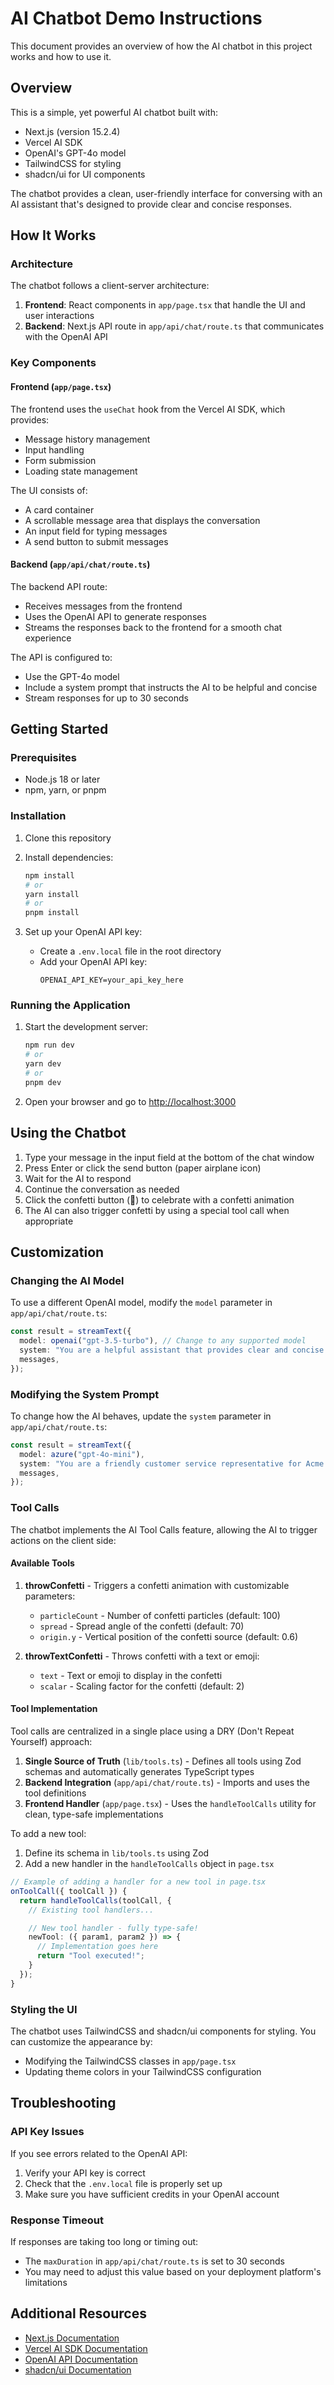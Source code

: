 # AI Chatbot Demo Instructions

This document provides an overview of how the AI chatbot in this project works and how to use it.

## Overview

This is a simple, yet powerful AI chatbot built with:

- Next.js (version 15.2.4)
- Vercel AI SDK
- OpenAI's GPT-4o model
- TailwindCSS for styling
- shadcn/ui for UI components

The chatbot provides a clean, user-friendly interface for conversing with an AI assistant that's designed to provide clear and concise responses.

## How It Works

### Architecture

The chatbot follows a client-server architecture:

1. **Frontend**: React components in `app/page.tsx` that handle the UI and user interactions
2. **Backend**: Next.js API route in `app/api/chat/route.ts` that communicates with the OpenAI API

### Key Components

#### Frontend (`app/page.tsx`)

The frontend uses the `useChat` hook from the Vercel AI SDK, which provides:

- Message history management
- Input handling
- Form submission
- Loading state management

The UI consists of:

- A card container
- A scrollable message area that displays the conversation
- An input field for typing messages
- A send button to submit messages

#### Backend (`app/api/chat/route.ts`)

The backend API route:

- Receives messages from the frontend
- Uses the OpenAI API to generate responses
- Streams the responses back to the frontend for a smooth chat experience

The API is configured to:

- Use the GPT-4o model
- Include a system prompt that instructs the AI to be helpful and concise
- Stream responses for up to 30 seconds

## Getting Started

### Prerequisites

- Node.js 18 or later
- npm, yarn, or pnpm

### Installation

1. Clone this repository
2. Install dependencies:

   ```bash
   npm install
   # or
   yarn install
   # or
   pnpm install
   ```

3. Set up your OpenAI API key:
   - Create a `.env.local` file in the root directory
   - Add your OpenAI API key:
     ```
     OPENAI_API_KEY=your_api_key_here
     ```

### Running the Application

1. Start the development server:

   ```bash
   npm run dev
   # or
   yarn dev
   # or
   pnpm dev
   ```

2. Open your browser and go to [http://localhost:3000](http://localhost:3000)

## Using the Chatbot

1. Type your message in the input field at the bottom of the chat window
2. Press Enter or click the send button (paper airplane icon)
3. Wait for the AI to respond
4. Continue the conversation as needed
5. Click the confetti button (🎉) to celebrate with a confetti animation
6. The AI can also trigger confetti by using a special tool call when appropriate

## Customization

### Changing the AI Model

To use a different OpenAI model, modify the `model` parameter in `app/api/chat/route.ts`:

```typescript
const result = streamText({
  model: openai("gpt-3.5-turbo"), // Change to any supported model
  system: "You are a helpful assistant that provides clear and concise answers.",
  messages,
});
```

### Modifying the System Prompt

To change how the AI behaves, update the `system` parameter in `app/api/chat/route.ts`:

```typescript
const result = streamText({
  model: azure("gpt-4o-mini"),
  system: "You are a friendly customer service representative for Acme Inc.", // Customize this prompt
  messages,
});
```

### Tool Calls

The chatbot implements the AI Tool Calls feature, allowing the AI to trigger actions on the client side:

#### Available Tools

1. **throwConfetti** - Triggers a confetti animation with customizable parameters:

   - `particleCount` - Number of confetti particles (default: 100)
   - `spread` - Spread angle of the confetti (default: 70)
   - `origin.y` - Vertical position of the confetti source (default: 0.6)

2. **throwTextConfetti** - Throws confetti with a text or emoji:
   - `text` - Text or emoji to display in the confetti
   - `scalar` - Scaling factor for the confetti (default: 2)

#### Tool Implementation

Tool calls are centralized in a single place using a DRY (Don't Repeat Yourself) approach:

1. **Single Source of Truth** (`lib/tools.ts`) - Defines all tools using Zod schemas and automatically generates TypeScript types
2. **Backend Integration** (`app/api/chat/route.ts`) - Imports and uses the tool definitions
3. **Frontend Handler** (`app/page.tsx`) - Uses the `handleToolCalls` utility for clean, type-safe implementations

To add a new tool:

1. Define its schema in `lib/tools.ts` using Zod
2. Add a new handler in the `handleToolCalls` object in `page.tsx`

```typescript
// Example of adding a handler for a new tool in page.tsx
onToolCall({ toolCall }) {
  return handleToolCalls(toolCall, {
    // Existing tool handlers...

    // New tool handler - fully type-safe!
    newTool: ({ param1, param2 }) => {
      // Implementation goes here
      return "Tool executed!";
    }
  });
}
```

### Styling the UI

The chatbot uses TailwindCSS and shadcn/ui components for styling. You can customize the appearance by:

- Modifying the TailwindCSS classes in `app/page.tsx`
- Updating theme colors in your TailwindCSS configuration

## Troubleshooting

### API Key Issues

If you see errors related to the OpenAI API:

1. Verify your API key is correct
2. Check that the `.env.local` file is properly set up
3. Make sure you have sufficient credits in your OpenAI account

### Response Timeout

If responses are taking too long or timing out:

- The `maxDuration` in `app/api/chat/route.ts` is set to 30 seconds
- You may need to adjust this value based on your deployment platform's limitations

## Additional Resources

- [Next.js Documentation](https://nextjs.org/docs)
- [Vercel AI SDK Documentation](https://sdk.vercel.ai/docs)
- [OpenAI API Documentation](https://platform.openai.com/docs/api-reference)
- [shadcn/ui Documentation](https://ui.shadcn.com)
